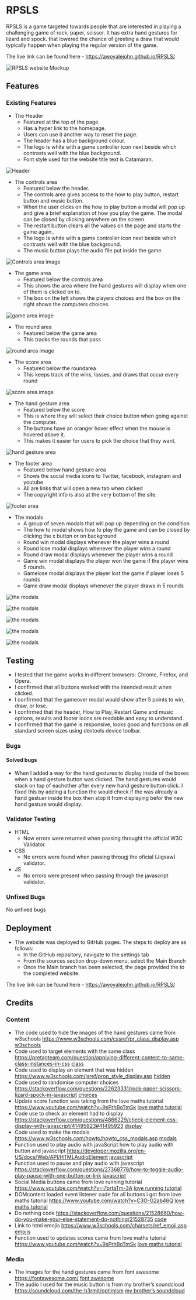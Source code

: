 # RPSLS
RPSLS is a game targeted towards people that are interested in playing a challenging game of rock, paper, scissor. 
It has extra hand gestures for  lizard and spock. that lowered the chance of greeting a draw that would typically happen when playing the regular version of the game.

The live link can be found here - https://awoyalejohn.github.io/RPSLS/

![RPSLS website Mockup](https://github.com/Awoyalejohn/RPSLS/blob/main/assets/readme-files/website-mockup-image.PNG)

## Features 

### Existing Features
 
- The Header
  - Featured at the top of the page.
  - Has a hyper link to the homepage.
  - Users can use it another way to reset the page.
  - The header has a blue background colour.
  - The logo is white with a game controller icon next beside which contrasts well with the blue background.
  - Font style used for the website title text is Catamaran.
 
![Header](https://github.com/Awoyalejohn/RPSLS/blob/main/assets/readme-files/heade-image.PNG)
 
- The controls area
  - Featured below the header.
  - The controls area gives access to the how to play button, restart button and music button.
  - When the user clicks on the how to play button a modal will pop up and give a brief explanation of how you play the game. The modal can be closed by clicking anywhere on the screen.
  - The restart button clears all the values on the page and starts the game again..
  - The logo is white with a game controller icon next beside which contrasts well with the blue background.
  - The music button plays the audio file put inside the game.
 
![Controls area image](https://github.com/Awoyalejohn/RPSLS/blob/main/assets/readme-files/controls-image.PNG)
 
- The game area
  - Featured below the controls area
  - This shows the area where the hand gestures will display when one of them is clicked on to.
  - The box on the left shows the players choices and the box on the right shows the computers choices.
 
 ![game area image](https://github.com/Awoyalejohn/RPSLS/blob/main/assets/readme-files/game-area-image.PNG)
 
- The round area
  - Featured below the game area
  - This tracks the rounds that pass
 
![round area image](https://github.com/Awoyalejohn/RPSLS/blob/main/assets/readme-files/round%20image.PNG)
 
- The score area
  - Featured below the roundarea
  - This keeps track of the wins, losses, and draws that occur every round
 
![score area image](https://github.com/Awoyalejohn/RPSLS/blob/main/assets/readme-files/score-image.PNG)
 
- The hand gesture area
  - Featured below the score
  - This is where they will select their choice button when going against the computer.
  - The buttons have an oranger hover effect when the mouse is hovered above it.
  - This makes it easier for users to pick the choice that they want.
 
![hand gesture area](https://github.com/Awoyalejohn/RPSLS/blob/main/assets/readme-files/hand-gestures-image.PNG)
 
- The footer area
  - Featured below hand gesture area
  - Shows the social media icons to Twitter, facebook, instagram and youtube
  - All are links that will open a new tab when clicked
  - The copyright info is also at the very bottom of the site.
 
![footer area](https://github.com/Awoyalejohn/RPSLS/blob/main/assets/readme-files/footer-image.PNG)
 
- The modals 
  - A group of seven modals that will pop up depending on the condition
  - The how to modal shows how to play the game and can be closed by clicking the x  button or on background
  - Round win modal displays whenever the player wins a round
  - Round lose modal displays whenever the player wins a round 
  - Round draw modal displays whenever the player wins a round 
  - Game win  modal displays the player won the game if the player wins 5 rounds.
  - Gamelose  modal displays the player lost the game if  player loses 5 rounds
  - Game draw modal displays whenever the player draws in 5 rounds
 
![the modals](https://github.com/Awoyalejohn/RPSLS/blob/main/assets/readme-files/round-win.PNG)
 
![the modals](https://github.com/Awoyalejohn/RPSLS/blob/main/assets/readme-files/round-lose.PNG)
 
![the modals](https://github.com/Awoyalejohn/RPSLS/blob/main/assets/readme-files/round-draw.PNG)
  
![the modals](https://github.com/Awoyalejohn/RPSLS/blob/main/assets/readme-files/game-win.PNG)
   
![the modals](https://github.com/Awoyalejohn/RPSLS/blob/main/assets/readme-files/game-lose.PNG)

## Testing

- I tested that the game works in different browsers: Chrome, Firefox, and Opera.
- I confirmed that all buttons worked with the intended result when clicked.
- I confirmed that the gameover modal would show after 5 points to win, draw, or lose.
- I confirmed that the header, How to Play, Restart Game and music options, results and footer icons are readable and easy to understand.
- I confirmed that the game is responsive, looks good and functions on all standard screen sizes using devtools device toolbar.

### Bugs

#### Solved bugs
- When I added a way for the hand gestures to display inside of the boxes when a hand gesture button was clicked. The hand gestures would stack on top of eachother after every new hand gesture button click. I fixed this by adding a function the would check if the was already a hand gestuer inside the box then stop it from displaying befor the new hand gesture would display.

### Validator Testing
- HTML
  - Now errors were returned when passing throught the official W3C Validator.
- CSS 
  - No errors were found when passing througj the oficial (Jigsaw) validator.
- JS
  - No errors were present when passing through the javascript validator.

### Unfixed Bugs
No unfixed bugs

## Deployment
- The website was deployed to GitHub pages. The steps to deploy are as follows:
  - In the GitHub repository, navigate to the settings tab
  - From the sources section drop-down menu, select the Main Branch
  - Once the Main branch has been selected, the page provided the to the completed website.

The live link can be found here - https://awoyalejohn.github.io/RPSLS/

    
## Credits
### Content
- The code used to hide the images of the hand gestures came from w3schools  https://www.w3schools.com/cssref/pr_class_display.asp
[w3schools]( https://www.w3schools.com/cssref/pr_class_display.asp)
- Code used to target elements with the same class https://pretagteam.com/question/applying-different-content-to-same-class-instances-in-css
[class](https://pretagteam.com/question/applying-different-content-to-same-class-instances-in-css)
- Code used to display an element that was hidden https://www.w3schools.com/jsref/prop_style_display.asp
[hidden](https://www.w3schools.com/jsref/prop_style_display.asp)
- Code used to randomise computer choices https://stackoverflow.com/questions/22623331/rock-paper-scissors-lizard-spock-in-javascript 
[choices](https://stackoverflow.com/questions/22623331/rock-paper-scissors-lizard-spock-in-javascript )
- Update score function was taking from the love maths tutorial https://www.youtube.com/watch?v=9sPrhBoTmSk
[love maths tutorial](https://www.youtube.com/watch?v=9sPrhBoTmSk)
- Code use to check an element had to display https://stackoverflow.com/questions/4866229/check-element-css-display-with-javascript/41495923#41495923
[display](https://stackoverflow.com/questions/4866229/check-element-css-display-with-javascript/41495923#41495923)
- Code used to make the modals https://www.w3schools.com/howto/howto_css_modals.asp
[modals](https://www.w3schools.com/howto/howto_css_modals.asp)
- Function used to play audio with javaScript how to play audio with button and javascript https://developer.mozilla.org/en-US/docs/Web/API/HTMLAudioElement
[javascript](https://developer.mozilla.org/en-US/docs/Web/API/HTMLAudioElement)
- Function used to pause and play audio with javascript https://stackoverflow.com/questions/27368778/how-to-toggle-audio-play-pause-with-one-button-or-link
[javascript](https://stackoverflow.com/questions/27368778/how-to-toggle-audio-play-pause-with-one-button-or-link)
- Social Media buttons came from love running tutorial https://www.youtube.com/watch?v=i7brtaTm-3A
[love running tutorial](https://www.youtube.com/watch?v=i7brtaTm-3A)
- DOMcontent loaded event listener code for all buttons i got from love maths tutorial https://www.youtube.com/watch?v=C3O-G2ab46Q
[love maths tutorial](https://www.youtube.com/watch?v=C3O-G2ab46Q)
- Do nothing code https://stackoverflow.com/questions/21528660/how-do-you-make-your-else-statement-do-nothing/21528735
[code](https://stackoverflow.com/questions/21528660/how-do-you-make-your-else-statement-do-nothing/21528735)
- Link to html emojis https://www.w3schools.com/charsets/ref_emoji.asp
[emojis](https://www.w3schools.com/charsets/ref_emoji.asp)
- Function used to updates scores came from love maths tutorial https://www.youtube.com/watch?v=9sPrhBoTmSk
[love maths tutorial](https://www.youtube.com/watch?v=9sPrhBoTmSk)


### Media
- The images for the hand gestures came from font awesome https://fontawesome.com/
[font awesome](https://fontawesome.com/)
- The audio I used for the music button is from my brother’s soundcloud https://soundcloud.com/the-h3rmit/optimism
[my brother’s soundcloud](https://soundcloud.com/the-h3rmit/optimism)

     
  
 
 

